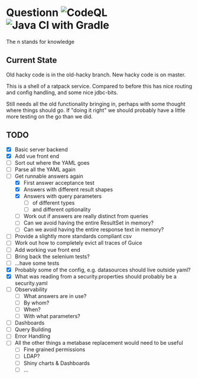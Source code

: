 # Questionn ![CodeQL](https://github.com/Palmr/questionn/workflows/CodeQL/badge.svg) ![Java CI with Gradle](https://github.com/Palmr/questionn/workflows/Java%20CI%20with%20Gradle/badge.svg)

The n stands for knowledge

## Current State

Old hacky code is in the old-hacky branch. New hacky code is on master.

This is a shell of a ratpack service.
Compared to before this has nice routing and config handling, and some nice jdbc-bits.

Still needs all the old functionality bringing in, perhaps with some thought where things should go.
If "doing it right" we should probably have a little more testing on the go than we did.

## TODO

 - [x] Basic server backend
 - [x] Add vue front end
 - [ ] Sort out where the YAML goes
 - [ ] Parse all the YAML again
 - [ ] Get runnable answers again
   - [x] First answer acceptance test
   - [x] Answers with different result shapes
   - [x] Answers with query parameters
     - [ ] of different types
     - [ ] and different optionality 
   - [ ] Work out if answers are really distinct from queries
   - [ ] Can we avoid having the entire ResultSet in memory?
   - [ ] Can we avoid having the entire response text in memory?
 - [ ] Provide a slightly more standards compliant csv   
 - [ ] Work out how to completely evict all traces of Guice
 - [ ] Add working vue front end
 - [ ] Bring back the selenium tests?
 - [ ] ...have some tests
 - [x] Probably some of the config, e.g. datasources should live outside yaml?
 - [x] What was reading from a security.properties should probably be a security.yaml
 - [ ] Observability
   - [ ] What answers are in use?
   - [ ] By whom?
   - [ ] When?
   - [ ] With what parameters?
 - [ ] Dashboards
 - [ ] Query Building
 - [ ] Error Handling
 - [ ] All the other things a metabase replacement would need to be useful
   - [ ] Fine grained permissions
   - [ ] LDAP?
   - [ ] Shiny charts & Dashboards
   - [ ] ...
